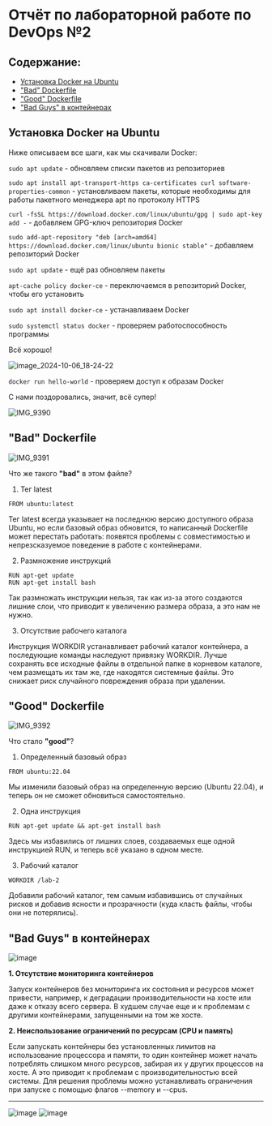 # Отчёт по лабораторной работе по DevOps №2
## Содержание:
- [Установка Docker на Ubuntu](#установка-docker-на-ubuntu)
- ["Bad" Dockerfile](#bad-dockerfile)
- ["Good" Dockerfile](#good-dockerfile)
- ["Bad Guys" в контейнерах](#bad-guys-в-контейнерах)

## Установка Docker на Ubuntu
Ниже описываем все шаги, как мы скачивали Docker:

`sudo apt update` - обновляем списки пакетов из репозиториев

`sudo apt install apt-transport-https ca-certificates curl software-properties-common` - установливаем пакеты, которые необходимы для работы пакетного менеджера apt по протоколу HTTPS

`curl -fsSL https://download.docker.com/linux/ubuntu/gpg | sudo apt-key add -` - добавляем GPG-ключ репозитория Docker

`sudo add-apt-repository "deb [arch=amd64] https://download.docker.com/linux/ubuntu bionic stable"` - добавляем репозиторий Docker

`sudo apt update` - ещё раз обновляем пакеты

`apt-cache policy docker-ce` - переключаемся в репозиторий Docker, чтобы его установить

`sudo apt install docker-ce` - устанавливаем Docker

`sudo systemctl status docker` - проверяем работоспособность программы

Всё хорошо!

![image_2024-10-06_18-24-22](https://github.com/user-attachments/assets/0efa1b27-76cd-4ab5-8255-02d8abf6e7c2)

`docker run hello-world` - проверяем доступ к образам Docker

С нами поздоровались, значит, всё супер!

![IMG_9390](https://github.com/user-attachments/assets/fe63c78f-46fc-4794-a7cb-63527827c2e1)

## "Bad" Dockerfile
![IMG_9391](https://github.com/user-attachments/assets/6c452e40-1917-4160-ab08-4c5d511bdea9)

Что же такого **"bad"** в этом файле?

1. Тег latest
```
FROM ubuntu:latest
```   
Тег latest всегда указывает на последнюю версию доступного образа Ubuntu, но если базовый образ обновится, то написанный Dockerfile может перестать работать: появятся проблемы с совместимостью и непрезсказуемое поведение в работе с контейнерами.
   
2. Размножение инструкций
```
RUN apt-get update
RUN apt-get install bash
```
Так размножать инструкции нельзя, так как из-за этого создаются лишние слои, что приводит к увеличению размера образа, а это нам не нужно.
   
3. Отсутствие рабочего каталога
   
Инструкция WORKDIR устанавливает рабочий каталог контейнера, а последующие команды наследуют привязку WORKDIR. Лучше сохранять все исходные файлы в отдельной папке в корневом каталоге, чем размещать их там же, где находятся системные файлы. Это снижает риск случайного повреждения образа при удалении.

## "Good" Dockerfile
![IMG_9392](https://github.com/user-attachments/assets/8d00bf7f-2b54-4c22-b84d-b8d3a095f69d)

Что стало **"good"**?

1. Определенный базовый образ
```
FROM ubuntu:22.04
```
Мы изменили базовый образ на определенную версию (Ubuntu 22.04), и теперь он не сможет обновиться самостоятельно.
   
2. Одна инструкция
```
RUN apt-get update && apt-get install bash
```
Здесь мы избавились от лишних слоев, создаваемых еще одной инструкцией RUN, и теперь всё указано в одном месте.
   
3. Рабочий каталог
```
WORKDIR /lab-2
```
Добавили рабочий каталог, тем самым избавившись от случайных рисков и добавив ясности и прозрачности (куда класть файлы, чтобы они не потерялись).

## "Bad Guys" в контейнерах

![image](https://github.com/user-attachments/assets/66841683-5e5d-4415-94bb-9b1dcc4743af)

**1. Отсутствие мониторинга контейнеров**
   
   Запуск контейнеров без мониторинга их состояния и ресурсов может привести, например, к деградации производительности на хосте или даже к отказу всего сервера. В худшем случае еще и к проблемам с другими контейнерами, запущенными на том же хосте.

**2. Неиспользование ограничений по ресурсам (CPU и память)**
   
   Если запускать контейнеры без установленных лимитов на использование процессора и памяти, то один контейнер может начать потреблять слишком много ресурсов, забирая их у других процессов на хосте. А это приводит к проблемам с производительностью всей системы. Для решения проблемы можно устанавливать ограничения при запуске с помощью флагов --memory и --cpus.

---

![image](https://github.com/user-attachments/assets/6af77ae2-799c-4919-932d-e091090861e3)
![image](https://github.com/user-attachments/assets/95aa0666-c89d-43ea-93e3-c60af059e5c0)

